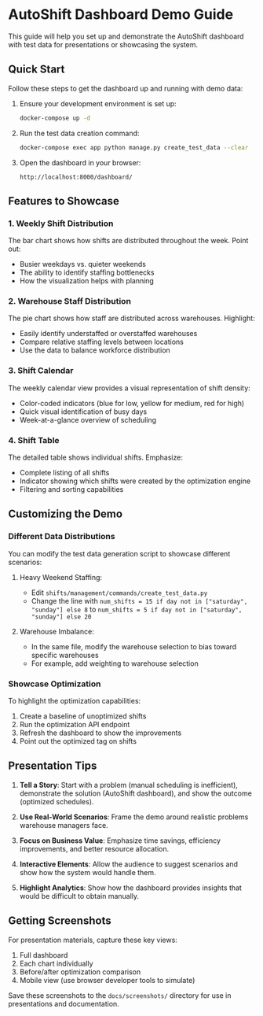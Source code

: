 # AutoShift Dashboard Demo Guide

This guide will help you set up and demonstrate the AutoShift dashboard with test data for presentations or showcasing the system.

## Quick Start

Follow these steps to get the dashboard up and running with demo data:

1. Ensure your development environment is set up:
   ```bash
   docker-compose up -d
   ```

2. Run the test data creation command:
   ```bash
   docker-compose exec app python manage.py create_test_data --clear
   ```

3. Open the dashboard in your browser:
   ```
   http://localhost:8000/dashboard/
   ```

## Features to Showcase

### 1. Weekly Shift Distribution

The bar chart shows how shifts are distributed throughout the week. Point out:
- Busier weekdays vs. quieter weekends
- The ability to identify staffing bottlenecks
- How the visualization helps with planning

### 2. Warehouse Staff Distribution

The pie chart shows how staff are distributed across warehouses. Highlight:
- Easily identify understaffed or overstaffed warehouses
- Compare relative staffing levels between locations
- Use the data to balance workforce distribution

### 3. Shift Calendar

The weekly calendar view provides a visual representation of shift density:
- Color-coded indicators (blue for low, yellow for medium, red for high)
- Quick visual identification of busy days
- Week-at-a-glance overview of scheduling

### 4. Shift Table

The detailed table shows individual shifts. Emphasize:
- Complete listing of all shifts
- Indicator showing which shifts were created by the optimization engine
- Filtering and sorting capabilities

## Customizing the Demo

### Different Data Distributions

You can modify the test data generation script to showcase different scenarios:

1. Heavy Weekend Staffing:
   - Edit `shifts/management/commands/create_test_data.py`
   - Change the line with `num_shifts = 15 if day not in ["saturday", "sunday"] else 8` to
     `num_shifts = 5 if day not in ["saturday", "sunday"] else 20`

2. Warehouse Imbalance:
   - In the same file, modify the warehouse selection to bias toward specific warehouses
   - For example, add weighting to warehouse selection

### Showcase Optimization

To highlight the optimization capabilities:

1. Create a baseline of unoptimized shifts
2. Run the optimization API endpoint
3. Refresh the dashboard to show the improvements
4. Point out the optimized tag on shifts

## Presentation Tips

1. **Tell a Story**: Start with a problem (manual scheduling is inefficient), demonstrate the solution (AutoShift dashboard), and show the outcome (optimized schedules).

2. **Use Real-World Scenarios**: Frame the demo around realistic problems warehouse managers face.

3. **Focus on Business Value**: Emphasize time savings, efficiency improvements, and better resource allocation.

4. **Interactive Elements**: Allow the audience to suggest scenarios and show how the system would handle them.

5. **Highlight Analytics**: Show how the dashboard provides insights that would be difficult to obtain manually.

## Getting Screenshots

For presentation materials, capture these key views:

1. Full dashboard
2. Each chart individually
3. Before/after optimization comparison
4. Mobile view (use browser developer tools to simulate)

Save these screenshots to the `docs/screenshots/` directory for use in presentations and documentation. 